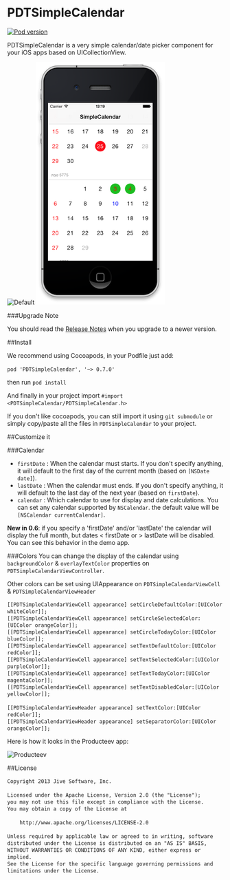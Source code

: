 PDTSimpleCalendar
=================

[![Pod version](https://badge.fury.io/co/PDTSimpleCalendar.svg)](http://badge.fury.io/co/PDTSimpleCalendar)

PDTSimpleCalendar is a very simple calendar/date picker component for your iOS apps based on UICollectionView.

![Default](https://github.com/jivesoftware/PDTSimpleCalendar/raw/master/Documentation/default.png)
![Hebrew](https://github.com/jivesoftware/PDTSimpleCalendar/raw/master/Documentation/hebrew.png)

###Upgrade Note

You should read the [Release Notes](https://github.com/jivesoftware/PDTSimpleCalendar/blob/master/RELEASENOTES.md) when you upgrade to a newer version.

##Install

We recommend using Cocoapods, in your Podfile just add:

`pod 'PDTSimpleCalendar', '~> 0.7.0'`

then run `pod install`

And finally in your project import `#import <PDTSimpleCalendar/PDTSimpleCalendar.h>`

If you don't like cocoapods, you can still import it using `git submodule` or simply copy/paste all the files in `PDTSimpleCalendar` to your project.


##Customize it

###Calendar
* `firstDate` : When the calendar must starts. If you don't specify anything, it will default to the first day of the current month (based on `[NSDate date]`).
* `lastDate` : When the calendar must ends. If you don't specify anything, it will default to the last day of the next year (based on `firstDate`).
* `calendar` : Which calendar to use for display and date calculations. You can set any calendar supported by `NSCalendar`. the default value will be `[NSCalendar currentCalendar]`.

**New in 0.6**: if you specify a 'firstDate' and/or 'lastDate' the calendar will display the full month, but dates < firstDate or > lastDate will be disabled. You can see this behavior in the demo app.


###Colors
You can change the display of the calendar using `backgroundColor` & `overlayTextColor` properties on `PDTSimpleCalendarViewController`.

Other colors can be set using UIAppearance on `PDTSimpleCalendarViewCell` & `PDTSimpleCalendarViewHeader`

    [[PDTSimpleCalendarViewCell appearance] setCircleDefaultColor:[UIColor whiteColor]];
    [[PDTSimpleCalendarViewCell appearance] setCircleSelectedColor:[UIColor orangeColor]];
    [[PDTSimpleCalendarViewCell appearance] setCircleTodayColor:[UIColor blueColor]];
    [[PDTSimpleCalendarViewCell appearance] setTextDefaultColor:[UIColor redColor]];
    [[PDTSimpleCalendarViewCell appearance] setTextSelectedColor:[UIColor purpleColor]];
    [[PDTSimpleCalendarViewCell appearance] setTextTodayColor:[UIColor magentaColor]];
    [[PDTSimpleCalendarViewCell appearance] setTextDisabledColor:[UIColor yellowColor]];

    [[PDTSimpleCalendarViewHeader appearance] setTextColor:[UIColor redColor]];
    [[PDTSimpleCalendarViewHeader appearance] setSeparatorColor:[UIColor orangeColor]];

Here is how it looks in the Producteev app:

![Producteev](https://github.com/jivesoftware/PDTSimpleCalendar/raw/master/Documentation/producteev.png)


##License

```
Copyright 2013 Jive Software, Inc.

Licensed under the Apache License, Version 2.0 (the "License");
you may not use this file except in compliance with the License.
You may obtain a copy of the License at

    http://www.apache.org/licenses/LICENSE-2.0

Unless required by applicable law or agreed to in writing, software
distributed under the License is distributed on an "AS IS" BASIS,
WITHOUT WARRANTIES OR CONDITIONS OF ANY KIND, either express or implied.
See the License for the specific language governing permissions and
limitations under the License.
```
